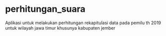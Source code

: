 # perhitungan_suara
Aplikasi untuk melakukan perhitungan rekapitulasi data pada pemilu th 2019 untuk wilayah jawa timur khusunya kabupaten jember
